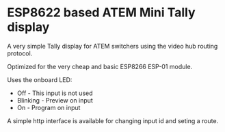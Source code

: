 # ESP8622 based ATEM Mini Tally display

A very simple Tally display for ATEM switchers using the video hub routing protocol.

Optimized for the very cheap and basic ESP8266 ESP-01 module.

Uses the onboard LED:

* Off - This input is not used
* Blinking - Preview on input
* On - Program on input

A simple http interface is available for changing input id and seting a route.
